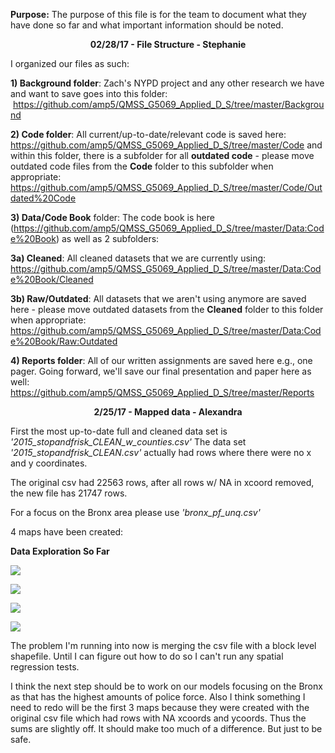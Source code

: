**Purpose:** The purpose of this file is for the team to document what they have done so far and what important information should be noted. 

<p align="center">
  <b>02/28/17 - File Structure - Stephanie </b>
</p>

I organized our files as such:

**1) Background folder**: Zach's NYPD project and any other research we have and want to save goes into this folder:  https://github.com/amp5/QMSS_G5069_Applied_D_S/tree/master/Background

**2) Code folder**:  All current/up-to-date/relevant code is saved here:  https://github.com/amp5/QMSS_G5069_Applied_D_S/tree/master/Code and within this folder, there is a subfolder for all **outdated code** - please move outdated code files from the **Code** folder to this subfolder when appropriate: https://github.com/amp5/QMSS_G5069_Applied_D_S/tree/master/Code/Outdated%20Code

**3) Data/Code Book** folder: The code book is here (https://github.com/amp5/QMSS_G5069_Applied_D_S/tree/master/Data:Code%20Book) as well as 2 subfolders:

  **3a) Cleaned**: All cleaned datasets that we are currently using: https://github.com/amp5/QMSS_G5069_Applied_D_S/tree/master/Data:Code%20Book/Cleaned
  
  **3b) Raw/Outdated**: All datasets that we aren't using anymore are saved here - please move outdated datasets from the **Cleaned** folder to this folder when appropriate: https://github.com/amp5/QMSS_G5069_Applied_D_S/tree/master/Data:Code%20Book/Raw:Outdated

**4) Reports folder**: All of our written assignments are saved here e.g., one pager.  Going forward, we'll save our final presentation and paper here as well: https://github.com/amp5/QMSS_G5069_Applied_D_S/tree/master/Reports

<p align="center">
  <b>2/25/17 - Mapped data - Alexandra </b>
</p>

First the most up-to-date full and cleaned data set is *'2015_stopandfrisk_CLEAN_w_counties.csv'*
The data set *'2015_stopandfrisk_CLEAN.csv'* actually had rows where there were no x and y coordinates.

The original csv had 22563 rows, after all rows w/ NA in xcoord removed, the new file has 21747 rows.

For a focus on the Bronx area please use *'bronx_pf_unq.csv'*

4 maps have been created:

**Data Exploration So Far**

![](https://cloud.githubusercontent.com/assets/5368361/23278155/88a070fa-f9de-11e6-892c-aca5b1f3532e.png)

![](https://cloud.githubusercontent.com/assets/5368361/23278160/8c1cff8c-f9de-11e6-860c-62f927ef516d.png)

![](https://cloud.githubusercontent.com/assets/5368361/23278157/8a23bf36-f9de-11e6-9044-dc68883187a5.png)

![](https://cloud.githubusercontent.com/assets/5368361/23336176/e3b5d602-fb95-11e6-97b0-82cd891adb26.png)


The problem I'm running into now is merging the csv file with a block level shapefile. 
Until I can figure out how to do so I can't run any spatial regression tests. 

I think the next step should be to work on our models focusing on the Bronx as that has the highest amounts of police force.
Also I think something I need to redo will be the first 3 maps because they were created with the original csv file which had
rows with NA xcoords and ycoords. Thus the sums are slightly off. It should make too much of a difference. But just to be safe. 
